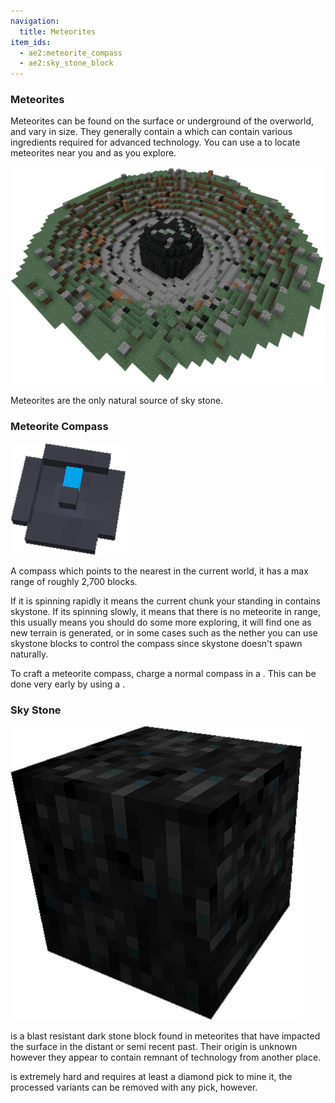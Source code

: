 ```yaml
---
navigation:
  title: Meteorites
item_ids:
  - ae2:meteorite_compass
  - ae2:sky_stone_block
---
```


### Meteorites

Meteorites can be found on the surface or underground of the overworld, and vary in size.
They generally contain a <ItemLink id="sky_stone_chest"/> which can contain various
ingredients required for advanced technology. You can use a <ItemLink id="meteorite_compass"/> to
locate meteorites near you and as you explore.

![A picture of a meteorite.](../assets/large/meteorite.png)

Meteorites are the only natural source of sky stone.

### Meteorite Compass

![A picture of a meteorite compass.](../assets/large/meteorite_compass.png)

A compass which points to the nearest <ItemLink id="sky_stone_block"/> in the current world, it
has a max range of roughly 2,700 blocks.

If it is spinning rapidly it means the current chunk your standing in contains
skystone. If its spinning slowly, it means that there is no meteorite in range,
this usually means you should do some more exploring, it will find one as new
terrain is generated, or in some cases such as the nether you can use skystone
blocks to control the compass since skystone doesn't spawn naturally.

To craft a meteorite compass, charge a normal compass in a <ItemLink id="charger" />.
This can be done very early by using a <ItemLink id="crank" />.

### Sky Stone

![A Picture of Skystone.](../assets/large/sky_stone.png)

<ItemLink id="sky_stone_block" /> is a blast resistant dark stone block found in
meteorites that have impacted the surface in the distant or semi recent past. Their
origin is unknown however they appear to contain remnant of technology from another
place.

<ItemLink id="sky_stone_block" /> is extremely hard and requires at least a diamond
pick to mine it, the processed variants can be removed with any pick, however.

